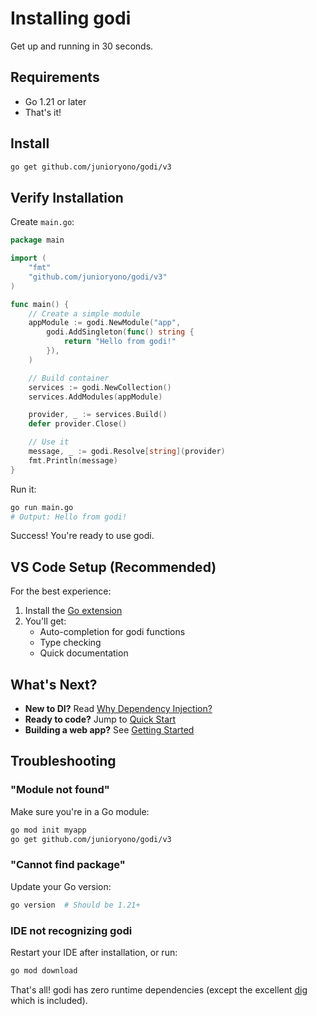 # Installing godi

Get up and running in 30 seconds.

## Requirements

- Go 1.21 or later
- That's it!

## Install

```bash
go get github.com/junioryono/godi/v3
```

## Verify Installation

Create `main.go`:

```go
package main

import (
    "fmt"
    "github.com/junioryono/godi/v3"
)

func main() {
    // Create a simple module
    appModule := godi.NewModule("app",
        godi.AddSingleton(func() string {
            return "Hello from godi!"
        }),
    )

    // Build container
    services := godi.NewCollection()
    services.AddModules(appModule)

    provider, _ := services.Build()
    defer provider.Close()

    // Use it
    message, _ := godi.Resolve[string](provider)
    fmt.Println(message)
}
```

Run it:

```bash
go run main.go
# Output: Hello from godi!
```

Success! You're ready to use godi.

## VS Code Setup (Recommended)

For the best experience:

1. Install the [Go extension](https://marketplace.visualstudio.com/items?itemName=golang.go)
2. You'll get:
   - Auto-completion for godi functions
   - Type checking
   - Quick documentation

## What's Next?

- **New to DI?** Read [Why Dependency Injection?](why-di.md)
- **Ready to code?** Jump to [Quick Start](../tutorials/quick-start.md)
- **Building a web app?** See [Getting Started](../tutorials/getting-started.md)

## Troubleshooting

### "Module not found"

Make sure you're in a Go module:

```bash
go mod init myapp
go get github.com/junioryono/godi/v3
```

### "Cannot find package"

Update your Go version:

```bash
go version  # Should be 1.21+
```

### IDE not recognizing godi

Restart your IDE after installation, or run:

```bash
go mod download
```

That's all! godi has zero runtime dependencies (except the excellent [dig](https://github.com/uber-go/dig) which is included).
